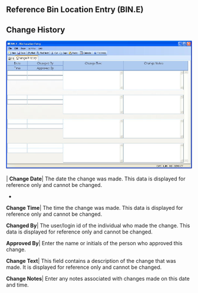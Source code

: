 ## Reference Bin Location Entry (BIN.E)
<PageHeader />

## Change History

![](./BIN-E-2.jpg)

| **Change Date**|  The date the change was made. This data is displayed for
reference only and cannot be changed.

-  
**Change Time**|  The time the change was made. This data is displayed for
reference only and cannot be changed.

**Changed By**|  The user/login id of the individual who made the change. This
data is displayed for reference only and cannot be changed.

**Approved By**|  Enter the name or initials of the person who approved this
change.

**Change Text**|  This field contains a description of the change that was
made. It is displayed for reference only and cannot be changed.

**Change Notes**|  Enter any notes associated with changes made on this date
and time.


<badge text= "Version 8.10.57 " vertical="middle" />

<PageFooter />

